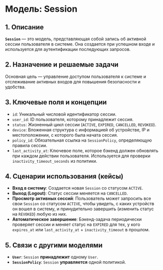 # Модель: Session

## 1. Описание

**`Session`** — это модель, представляющая собой запись об активной сессии пользователя в системе. Она создается при успешном входе и используется для аутентификации последующих запросов.

## 2. Назначение и решаемые задачи

Основная цель — управление доступом пользователя к системе и отслеживание активных входов для повышения безопасности и удобства.

## 3. Ключевые поля и концепции

- `id`: Уникальный числовой идентификатор сессии.
- `user_id`: ID пользователя, которому принадлежит сессия.
- `status`: Жизненный цикл сессии (`ACTIVE`, `EXPIRED`, `CANCELLED`, `REVOKED`).
- `device`: Вложенная структура с информацией об устройстве, IP и местоположении, с которого была начата сессия.
- `policy_id`: Обязательная ссылка на `SessionPolicy`, определяющую правила сессии.
- `last_activity_at`: Ключевое поле, которое бэкенд должен обновлять при каждом действии пользователя. Используется для проверки `inactivity_timeout_seconds` из политики.

## 4. Сценарии использования (кейсы)

- **Вход в систему**: Создается новая `Session` со статусом `ACTIVE`.
- **Выход (Logout)**: Статус сессии меняется на `CANCELLED`.
- **Просмотр активных сессий**: Пользователь может запросить все свои `Session` со статусом `ACTIVE`, чтобы увидеть, с каких устройств он вошел в систему, и принудительно завершить (изменить статус на `REVOKED`) любую из них.
- **Автоматическое завершение**: Бэкенд-задача периодически проверяет сессии и меняет статус на `EXPIRED` для тех, у кого `expires_at` или `last_activity_at` + `inactivity_timeout` в прошлом.

## 5. Связи с другими моделями

- **`User`**: `Session` **принадлежит** одному `User`.
- **`SessionPolicy`**: `Session` **управляется** одной политикой.
